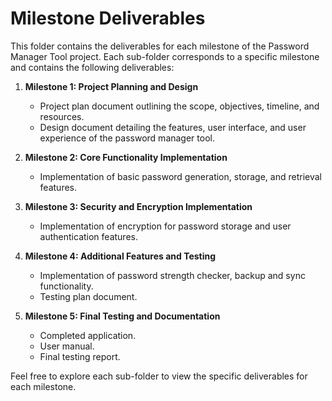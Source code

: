 # Milestone Deliverables

This folder contains the deliverables for each milestone of the Password Manager Tool project. Each sub-folder corresponds to a specific milestone and contains the following deliverables:

1. **Milestone 1: Project Planning and Design**
   - Project plan document outlining the scope, objectives, timeline, and resources.
   - Design document detailing the features, user interface, and user experience of the password manager tool.

2. **Milestone 2: Core Functionality Implementation**
   - Implementation of basic password generation, storage, and retrieval features.

3. **Milestone 3: Security and Encryption Implementation**
   - Implementation of encryption for password storage and user authentication features.

4. **Milestone 4: Additional Features and Testing**
   - Implementation of password strength checker, backup and sync functionality.
   - Testing plan document.

5. **Milestone 5: Final Testing and Documentation**
   - Completed application.
   - User manual.
   - Final testing report.

Feel free to explore each sub-folder to view the specific deliverables for each milestone.
